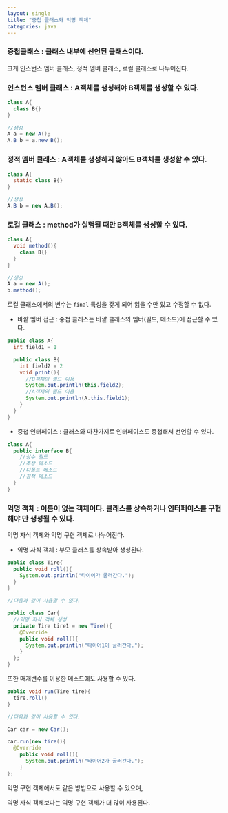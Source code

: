 ```yaml
---
layout: single
title: "중첩 클래스와 익명 객체"
categories: java
---
```


### 중첩클래스 : 클래스 내부에 선언된 클래스이다.

크게 인스턴스 멤버 클래스, 정적 멤버 클래스, 로컬 클래스로 나누어진다.

### 인스턴스 멤버 클래스 : A객체를 생성해야 B객체를 생성할 수 있다.

```java
class A{
  class B{}
}

//생성
A a = new A();
A.B b = a.new B();
```

### 정적 멤버 클래스 : A객체를 생성하지 않아도 B객체를 생성할 수 있다.

```java
class A{
  static class B{}
}

//생성
A.B b = new A.B();
```

### 로컬 클래스 : method가 실행될 때만 B객체를 생성할 수 있다.

```java
class A{
  void method(){
    class B{}
  }
}

//생성
A a = new A();
b.method();
```

로컬 클래스에서의 변수는 `final` 특성을 갖게 되어 읽을 수만 있고 수정할 수 없다.

- 바깥 멤버 접근 : 중첩 클래스는 바깥 클래스의 멤버(필드, 메소드)에 접근할 수 있다.

```java
public class A{
  int field1 = 1

  public class B{
    int field2 = 2
    void print(){
      //B객체의 필드 이용
      System.out.println(this.field2);
      //A객체의 필드 이용
      System.out.println(A.this.field1);
    }
  }
}
```

- 중첩 인터페이스 : 클래스와 마찬가지로 인터페이스도 중첩해서 선언할 수 있다.

```java
class A{
  public interface B{
    //상수 필드
    //추상 메소드
    //디폴트 메소드
    //정적 메소드
  }
}
```

### 익명 객체 : 이름이 없는 객체이다. 클래스를 상속하거나 인터페이스를 구현해야 만 생성될 수 있다.

익명 자식 객체와 익명 구현 객체로 나누어진다.

- 익명 자식 객체 : 부모 클래스를 상속받아 생성된다.

```java
public class Tire{
  public void roll(){
    System.out.println("타이어가 굴러간다.");
  }
}

//다음과 같이 사용할 수 있다.

public class Car{
  //익명 자식 객체 생성
  private Tire tire1 = new Tire(){
    @Override
    public void roll(){
      System.out.println("타이어1이 굴러간다.");
    }
  };
}
```

또한 매개변수를 이용한 메소드에도 사용할 수 있다.

```java
public void run(Tire tire){
  tire.roll()
}

//다음과 같이 사용할 수 있다.

Car car = new Car();

car.run(new tire(){
  @Override
    public void roll(){
      System.out.println("타이어2가 굴러간다.");
    }
};
```

익명 구현 객체에서도 같은 방법으로 사용할 수 있으며, 

익명 자식 객체보다는 익명 구현 객체가 더 많이 사용된다.


